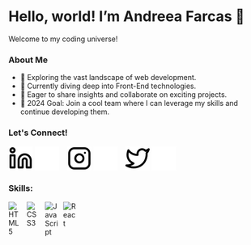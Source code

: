 # Hello, world! I’m Andreea Farcas 👋

Welcome to my coding universe!

### About Me

- 👀 Exploring the vast landscape of web development.
- 🌱 Currently diving deep into Front-End technologies.
- 💞️ Eager to share insights and collaborate on exciting projects.
- 🥅 2024 Goal: Join a cool team where I can leverage my skills and continue developing them.

### Let's Connect!

[![website](./img/linkedin-light.svg)](https://www.linkedin.com/in/andreea-denisa-farcas#gh-light-mode-only)
[![website](./img/linkedin-dark.svg)](https://www.linkedin.com/in/andreea-denisa-farcas)
&nbsp;&nbsp;
[![website](./img/instagram-light.svg)](https://www.instagram.com/f.andreea.d#gh-light-mode-only)
[![website](./img/instagram-dark.svg)](https://www.instagram.com/f.andreea.d)
&nbsp;&nbsp;
[![website](./img/twitter-light.svg)](https://twitter.com/AndreeaFarcas98#gh-light-mode-only)
[![website](./img/twitter-dark.svg)](https://twitter.com/AndreeaFarcas98)

### Skills:

<img align="left" alt="HTML5" width="26px" src="https://cdn.jsdelivr.net/gh/devicons/devicon/icons/html5/html5-original.svg" style="padding-right:10px;" />
<img align="left" alt="CSS3" width="26px" src="https://cdn.jsdelivr.net/gh/devicons/devicon/icons/css3/css3-original.svg" style="padding-right:10px;" />
<img align="left" alt="JavaScript" width="26px" src="https://cdn.jsdelivr.net/gh/devicons/devicon/icons/javascript/javascript-original.svg" style="padding-right:10px;" />
<img align="left" alt="React" width="26px" src="https://cdn.jsdelivr.net/gh/devicons/devicon/icons/react/react-original.svg" style="padding-right:10px;" />
